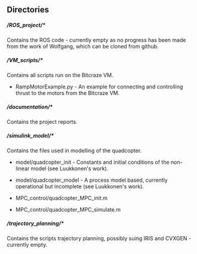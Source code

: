 ## Directories

##### /ROS_project/*
Contains the ROS code - currently empty as no progress has been made
from the work of Wolfgang, which can be cloned from github.

##### /VM_scripts/*
Contains all scripts run on the Bitcraze VM.
* RampMotorExample.py - An example for connecting and controlling thrust
  to the motors from the Bitcraze VM.

##### /documentation/*
Contains the project reports.

##### /simulink_model/*
Contains the files used in modelling of the quadcopter.

* model/quadcopter_init - Constants and initial conditions of the
  non-linear model (see Luukkonen's work).
* model/quadcopter_model - A process model based, currently operational
  but incomplete  (see Luukkonen's work).

* MPC_control/quadcopter_MPC_init.m
* MPC_control/quadcopter_MPC_simulate.m

##### /trajectory_planning/*
Contains the scripts trajectory planning, possibly suing IRIS and CVXGEN -
currently empty.
